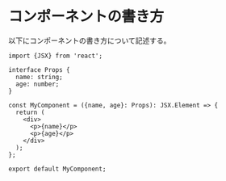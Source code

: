# コンポーネントの書き方

以下にコンポーネントの書き方について記述する。
```tsx
import {JSX} from 'react';

interface Props {
  name: string;
  age: number;
}

const MyComponent = ({name, age}: Props): JSX.Element => {
  return (
    <div>
      <p>{name}</p>
      <p>{age}</p>
    </div>
  );
};

export default MyComponent;
```